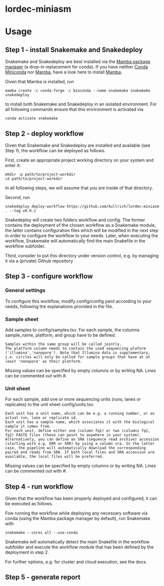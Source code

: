 # lordec-miniasm

# Usage

## Step 1 - install Snakemake and Snakedeploy

Snakemake and Snakedeploy are best installed via the [Mamba package manager](https://github.com/mamba-org/mamba) (a drop-in replacement for conda). If you have neither [Conda](https://conda.io/projects/conda/en/latest/user-guide/getting-started.html) [Miniconda](https://docs.anaconda.com/free/miniconda/) nor [Mamba](https://github.com/mamba-org/mamba), have a look here to install [Mamba](https://mamba.readthedocs.io/en/latest/installation/mamba-installation.html).

Given that Mamba is installed, run

```
mamba create -c conda-forge -c bioconda --name snakemake snakemake snakedeploy
```

to install both Snakemake and Snakedeploy in an isolated environment. For all following commands ensure that this environment is activated via

```
conda activate snakemake
```

## Step 2 - deploy workflow

Given that Snakemake and Snakedeploy are installed and available (see Step 1), the workflow can be deployed as follows.

First, create an appropriate project working directory on your system and enter it:

```
mkdir -p path/to/project-workdir
cd path/to/project-workdir
```

In all following steps, we will assume that you are inside of that directory.

Second, run

```
snakedeploy deploy-workflow https://github.com/kullrich/lordec-miniasm . --tag v0.0.1
```

Snakedeploy will create two folders workflow and config. The former contains the deployment of the chosen workflow as a Snakemake module, the latter contains configuration files which will be modified in the next step in order to configure the workflow to your needs. Later, when executing the workflow, Snakemake will automatically find the main Snakefile in the workflow subfolder.

Third, consider to put this directory under version control, e.g. by managing it via a (private) Github repository

## Step 3 - configure workflow

### General settings

To configure this workflow, modify config/config.yaml according to your needs, following the explanations provided in the file.

### Sample sheet

Add samples to config/samples.tsv. For each sample, the columns sample_name, platform, and group have to be defined.

    Samples within the same group will be called jointly.
    The platform column needs to contain the used sequencing plaform ('illumina','nanopore'). Note that Illumina data is supplementary, i.e. circles will only be called for sample groups that have at at least 'nanopore' as their platform.

Missing values can be specified by empty columns or by writing NA. Lines can be commented out with #.

### Unit sheet

For each sample, add one or more sequencing units (runs, lanes or replicates) to the unit sheet config/units.tsv.

    Each unit has a unit name, which can be e.g. a running number, or an actual run, lane or replicate id.
    Each unit has a sample name, which associates it with the biological sample it comes from.
    For each unit, define either one (column fq1) or two (columns fq1, fq2) FASTQ files (these can point to anywhere in your system).
    Alternatively, you can define an SRA (sequence read archive) accession (starting with e.g. ERR or SRR) by using a column sra. In the latter case, the pipeline will automatically download the corresponding paired end reads from SRA. If both local files and SRA accession are available, the local files will be preferred.

Missing values can be specified by empty columns or by writing NA. Lines can be commented out with #.

## Step 4 - run workflow

 Given that the workflow has been properly deployed and configured, it can be executed as follows.

Fow running the workflow while deploying any necessary software via conda (using the Mamba package manager by default), run Snakemake with

```
snakemake --cores all --use-conda 
```

Snakemake will automatically detect the main Snakefile in the workflow subfolder and execute the workflow module that has been defined by the deployment in step 2.

For further options, e.g. for cluster and cloud execution, see the docs. 

## Step 5 - generate report
